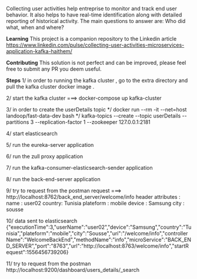 Collecting user activities help entreprise to monitor and track end user behavior.
It also helps to have real-time identification along with detailed reporting of historical activity.
The main questions to answer are: Who did what, when and where?

**Learning**
This project is a companion repository to the Linkedin article
https://www.linkedin.com/pulse/collecting-user-activities-microservices-application-kafka-haithem/

**Contributing**
This solution is not perfect and can be improved, please feel free to submit any PR you deem useful.

**Steps**
1/ in order to running the kafka cluster , go to the extra directory and pull the kafka cluster docker image .

2/ start the kafka cluster ===> docker-compose up kafka-cluster

3/ in order to create the userDetails topic 
   */ docker run --rm -it --net=host landoop/fast-data-dev bash
   */ kafka-topics --create --topic userDetails --partitions 3 --replication-factor 1 --zookeeper 127.0.0.1:2181
   
4/ start elasticsearch

5/ run the eureka-server application

6/ run the zull proxy application

7/ run the kafka-consumer-elasticsearch-sender application

8/ run the back-end-server application

9/ try to request from the postman 
        request ===> http://localhost:8762/back_end_server/welcome/info
        header attributes :
                    name : user02 
                    country: Tunisia 
                    plateform : mobile
                    device : Samsung 
                    city : sousse
              
10/ data sent to elasticsearch
        {"executionTime":3,"userName":"user02","device":"Samsung","country":"Tunisia","plateform":"mobile","city":"Sousse","uri":"/welcome/info","controllerName":"WelcomeBackEnd","methodName":"info","microService":"BACK_END_SERVER","port":"8763","url":"http://localhost:8763/welcome/info","startRequest":1556456739206}

11/ try to request from the postman
        http://localhost:9200/dashboard/users_details/_search